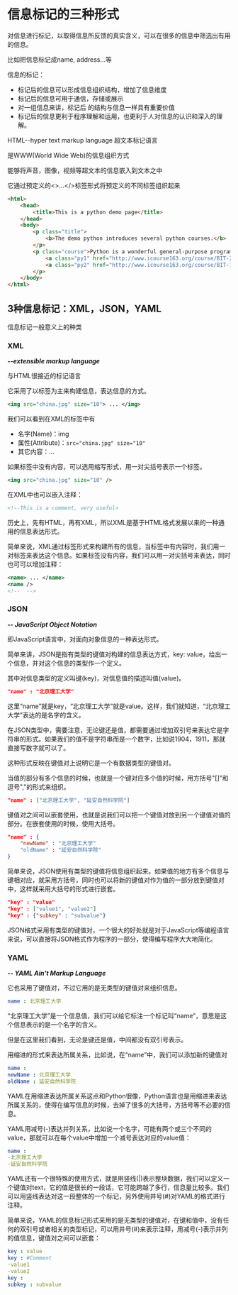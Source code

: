 # 信息标记的三种形式

对信息进行标记，以取得信息所反馈的真实含义，可以在很多的信息中筛选出有用的信息。

比如把信息标记成name, address...等

信息的标记：

+ 标记后的信息可以形成信息组织结构，增加了信息维度
+ 标记后的信息可用于通信，存储或展示
+ 对一组信息来讲，标记后 的结构与信息一样具有重要价值
+  标记后的信息更利于程序理解和运用，也更利于人对信息的认识和深入的理解。



HTML--hyper text markup language 超文本标记语言

是WWW(World Wide Web)的信息组织方式

能够将声音，图像，视频等超文本的信息嵌入到文本之中

它通过预定义的<>...</>标签形式将预定义的不同标签组织起来

```HTML
<html>
    <head>
        <title>This is a python demo page</title>
    </head>
	<body>
		<p class="title">
    		<b>The demo python introduces several python courses.</b>
    	</p>
    	<p class="course">Python is a wonderful general-purpose programming language. You can learn Python from novice to professional by tracking the following courses:
			<a class="py1" href="http://www.icourse163.org/course/BIT-268001" id="link1">Basic Python</a> and 
    		<a class="py2" href="http://www.icourse163.org/course/BIT-1001870001" id="link2">Advanced Python</a>.
    	</p>
	</body>
</html>
```



## 3种信息标记：XML，JSON，YAML

信息标记一般意义上的种类

### XML

***--extensible markup language***

与HTML很接近的标记语言

它采用了以标签为主来构建信息，表达信息的方式。

```xml
<img src="china.jpg" size="10"> ... </img>
```

我们可以看到在XML的标签中有

+ 名字(Name)：img
+ 属性(Attribute)：`src="china.jpg" size="10"`
+ 其它内容：...

如果标签中没有内容，可以选用缩写形式，用一对尖括号表示一个标签。

```xml
<img src="china.jpg" size="10" />
```

在XML中也可以嵌入注释：

```xml
<!--This is a comment, very useful>
```

历史上，先有HTML，再有XML，所以XML是基于HTML格式发展以来的一种通用的信息表达形式。

简单来说，XML通过标签形式来构建所有的信息，当标签中有内容时，我们用一对标签来表达这个信息。如果标签没有内容，我们可以用一对尖括号来表达，同时也可可以增加注释：

```xml
<name> ... </name>
<name />
<!--  -->
```



### JSON

***-- JavaScript Object Notation***

即JavaScript语言中，对面向对象信息的一种表达形式。

简单来讲，JSON是指有类型的键值对构建的信息表达方式，key: value，给出一个信息，并对这个信息的类型作一个定义。

其中对信息类型的定义叫键(key)，对信息值的描述叫值(value)。

```json
"name" : "北京理工大学"
```

这里“name”就是key，“北京理工大学”就是value。这样，我们就知道，“北京理工大学”表达的是名字的含义。

在JSON类型中，需要注意，无论键还是值，都需要通过增加双引号来表达它是字符串的形式。如果我们的值不是字符串而是一个数字，比如说1904，1911，那就直接写数字就可以了。

这种形式反映在键值对上说明它是一个有数据类型的键值对。

当值的部分有多个信息的时候，也就是一个键对应多个值的时候，用方括号"[]"和逗号","的形式来组织。

```json
"name" : ["北京理工大学", "延安自然科学院"]
```

键值对之间可以嵌套使用，也就是说我们可以把一个键值对放到另一个键值对值的部分。在嵌套使用的时候，使用大括号。

```json
"name" : {
    "newName" : "北京理工大学"
    "oldName" : "延安自然科学院"
}
```

简单来说，JSON使用有类型的键值将信息组织起来。如果值的地方有多个信息与键相对应，就采用方括号，同时也可以将新的键值对作为值的一部分放到键值对中，这样就采用大括号的形式进行嵌套。

```json
"key" : "value"
"key" : ["value1", "value2"]
"key" : {"subkey" : "subvalue"}
```

JSON格式采用有类型的键值对，一个很大的好处就是对于JavaScript等编程语言来说，可以直接将JSON格式作为程序的一部分，使得编写程序大大地简化。



### YAML

 ***-- YAML Ain't Markup Language***

它也采用了键值对，不过它用的是无类型的键值对来组织信息。

```yaml
name : 北京理工大学
```

“北京理工大学”是一个信息值，我们可以给它标注一个标记叫“name”，意思是这个信息表示的是一个名字的含义。

但是在这里我们看到，无论是键还是值，中间都没有双引号表示。

用缩进的形式来表达所属关系，比如说，在“name”中，我们可以添加新的键值对

```yaml
name :
newName : 北京理工大学
oldName : 延安自然科学院
```

YAML在用缩进表达所属关系这点和Python很像，Python语言也是用缩进来表达所属关系的，使得在编写信息的时候，去掉了很多的大括号，方括号等不必要的信息。

YAML用减号(-)表达并列关系，比如说一个名字，可能有两个或三个不同的value，那就可以在每个value中增加一个减号表达对应的value值：

```yaml
name : 
-北京理工大学
-延安自然科学院
```

YAML还有一个很特殊的使用方式，就是用竖线(|)表示整块数据，我们可以定义一个键值对text，它的值是很长的一段话，它可能跨越了多行，信息量比较多。我们可以用竖线表达对这一段整体的一个标记，另外使用井号(#)对YAML的格式进行注释。

简单来说，YAML的信息标记形式采用的是无类型的键值对，在键和值中，没有任何的双引号或者相关的类型标记，可以用井号(#)来表示注释，用减号(-)表示并列的值信息，键值对之间可以嵌套：

```yaml
key : value
key : #Comment
-value1
-value2
key : 
subkey : subvalue
```

